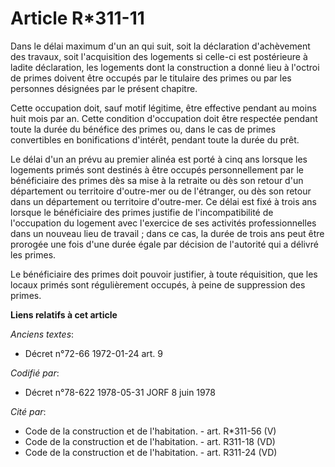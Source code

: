 # Article R*311-11

Dans le délai maximum d'un an qui suit, soit la déclaration d'achèvement des travaux, soit l'acquisition des logements si
celle-ci est postérieure à ladite déclaration, les logements dont la construction a donné lieu à l'octroi de primes doivent
être occupés par le titulaire des primes ou par les personnes désignées par le présent chapitre.

Cette occupation doit, sauf motif légitime, être effective pendant au moins huit mois par an. Cette condition d'occupation
doit être respectée pendant toute la durée du bénéfice des primes ou, dans le cas de primes convertibles en bonifications
d'intérêt, pendant toute la durée du prêt.

Le délai d'un an prévu au premier alinéa est porté à cinq ans lorsque les logements primés sont destinés à être occupés
personnellement par le bénéficiaire des primes dès sa mise à la retraite ou dès son retour d'un département ou territoire
d'outre-mer ou de l'étranger, ou dès son retour dans un département ou territoire d'outre-mer. Ce délai est fixé à trois ans
lorsque le bénéficiaire des primes justifie de l'incompatibilité de l'occupation du logement avec l'exercice de ses activités
professionnelles dans un nouveau lieu de travail ; dans ce cas, la durée de trois ans peut être prorogée une fois d'une durée
égale par décision de l'autorité qui a délivré les primes.

Le bénéficiaire des primes doit pouvoir justifier, à toute réquisition, que les locaux primés sont régulièrement occupés, à
peine de suppression des primes.

**Liens relatifs à cet article**

_Anciens textes_:

  - Décret n°72-66 1972-01-24 art. 9

_Codifié par_:

  - Décret n°78-622 1978-05-31 JORF 8 juin 1978

_Cité par_:

  - Code de la construction et de l'habitation. - art. R*311-56 (V)
  - Code de la construction et de l'habitation. - art. R311-18 (VD)
  - Code de la construction et de l'habitation. - art. R311-24 (VD)

